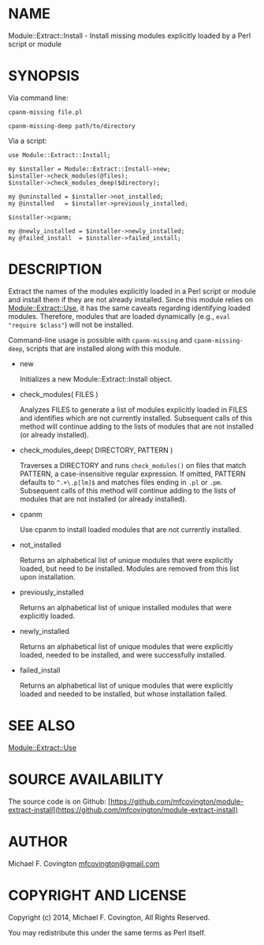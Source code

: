# NAME

Module::Extract::Install - Install missing modules explicitly
loaded by a Perl script or module

# SYNOPSIS

Via command line:

    cpanm-missing file.pl

    cpanm-missing-deep path/to/directory

Via a script:

    use Module::Extract::Install;

    my $installer = Module::Extract::Install->new;
    $installer->check_modules(@files);
    $installer->check_modules_deep($directory);

    my @uninstalled = $installer->not_installed;
    my @installed   = $installer->previously_installed;

    $installer->cpanm;

    my @newly_installed = $installer->newly_installed;
    my @failed_install  = $installer->failed_install;

# DESCRIPTION

Extract the names of the modules explicitly loaded in a Perl script or
module and install them if they are not already installed. Since this
module relies on [Module::Extract::Use](https://metacpan.org/pod/Module::Extract::Use), it has
the same caveats regarding identifying loaded modules. Therefore,
modules that are loaded dynamically (e.g., `eval "require $class"`)
will not be installed.

Command-line usage is possible with `cpanm-missing` and
`cpanm-missing-deep`, scripts that are installed along with this
module.

- new

    Initializes a new Module::Extract::Install object.

- check\_modules( FILES )

    Analyzes FILES to generate a list of modules explicitly loaded in
    FILES and identifies which are not currently installed. Subsequent
    calls of this method will continue adding to the lists of modules
    that are not installed (or already installed).

- check\_modules\_deep( DIRECTORY, PATTERN )

    Traverses a DIRECTORY and runs `check_modules()` on files that match
    PATTERN, a case-insensitive regular expression. If omitted, PATTERN
    defaults to `^.+\.p[lm]$` and matches files ending in `.pl` or
    `.pm`. Subsequent calls of this method will continue adding to the
    lists of modules that are not installed (or already installed).

- cpanm

    Use cpanm to install loaded modules that are not currently installed.

- not\_installed

    Returns an alphabetical list of unique modules that were explicitly
    loaded, but need to be installed. Modules are removed from this list
    upon installation.

- previously\_installed

    Returns an alphabetical list of unique installed modules that were
    explicitly loaded.

- newly\_installed

    Returns an alphabetical list of unique modules that were
    explicitly loaded, needed to be installed, and were successfully
    installed.

- failed\_install

    Returns an alphabetical list of unique modules that were
    explicitly loaded and needed to be installed, but whose installation
    failed.

# SEE ALSO

[Module::Extract::Use](https://metacpan.org/pod/Module::Extract::Use)

# SOURCE AVAILABILITY

The source code is on Github:
[https://github.com/mfcovington/module-extract-install](https://github.com/mfcovington/module-extract-install)

# AUTHOR

Michael F. Covington <mfcovington@gmail.com>

# COPYRIGHT AND LICENSE

Copyright (c) 2014, Michael F. Covington, All Rights Reserved.

You may redistribute this under the same terms as Perl itself.

